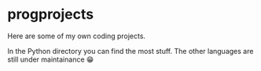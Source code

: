 # progprojects

Here are some of my own coding projects.

In the Python directory you can find the most stuff. The other languages are still under maintainance :grin: 

